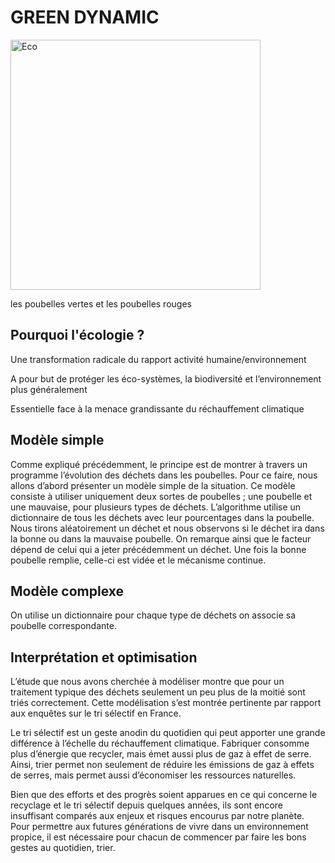 # GREEN DYNAMIC


<img src = "https://mgv.coop/wp-content/uploads/2016/02/ecologique-MGV.png" alt = "Eco" title = "Ecologie" width = "400" height = "400" >


 



les poubelles vertes et les poubelles rouges 

## Pourquoi l'écologie ? 

Une transformation radicale du rapport activité
humaine/environnement

A pour but de protéger les éco-systèmes, la
biodiversité et l’environnement plus
généralement

Essentielle face à la menace grandissante du
réchauffement climatique



## Modèle simple

Comme expliqué précédemment, le principe est de montrer à travers un programme l’évolution des déchets dans les poubelles. 
Pour ce faire, nous allons d’abord présenter un modèle simple de la situation. 
Ce modèle consiste à utiliser uniquement deux sortes de poubelles ; une poubelle et une mauvaise, pour plusieurs types de déchets. 
L’algorithme utilise un dictionnaire de tous les déchets avec leur pourcentages dans la poubelle. 
Nous tirons aléatoirement un déchet et nous observons si le déchet ira dans la bonne ou dans la mauvaise poubelle. 
On remarque ainsi que le facteur dépend de celui qui a jeter précédemment un déchet.
Une fois la bonne poubelle remplie, celle-ci est vidée et le mécanisme continue. 



## Modèle complexe 

On utilise un dictionnaire pour chaque type de déchets on associe sa poubelle correspondante.


## Interprétation et optimisation

L’étude que nous avons cherchée à modéliser montre que pour un traitement typique des déchets seulement un peu plus de la moitié sont  triés correctement. Cette modélisation s’est montrée pertinente par rapport aux enquêtes sur le tri sélectif en France.

Le tri sélectif est un geste anodin du quotidien qui peut apporter une grande différence à l’échelle du réchauffement climatique. Fabriquer consomme plus d’énergie que recycler, mais émet aussi plus de gaz à effet de serre. Ainsi, trier permet non seulement de réduire les émissions de gaz à effets de serres, mais permet aussi d’économiser les ressources naturelles.

Bien que des efforts et des progrès soient apparues en ce qui concerne le recyclage et le tri sélectif depuis quelques années, ils sont encore insuffisant comparés aux enjeux et risques encourus par notre planète.
Pour permettre aux futures générations de vivre dans un environnement propice, il est nécessaire pour chacun de commencer par faire les bons gestes au quotidien, trier.
